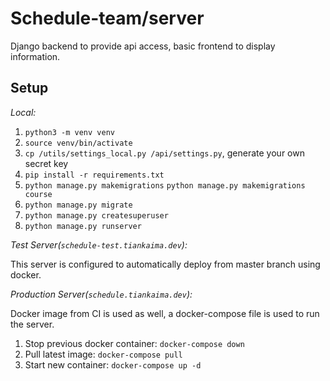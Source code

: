 # Schedule-team/server

Django backend to provide api access, basic frontend to display information.

## Setup

*Local:*

1. `python3 -m venv venv`
2. `source venv/bin/activate`
3. `cp /utils/settings_local.py /api/settings.py`, generate your own secret key
4. `pip install -r requirements.txt`
5. `python manage.py makemigrations` `python manage.py makemigrations course`
6. `python manage.py migrate`
7. `python manage.py createsuperuser`
8. `python manage.py runserver`

*Test Server(`schedule-test.tiankaima.dev`):*

This server is configured to automatically deploy from master branch using docker.

*Production Server(`schedule.tiankaima.dev`):*

Docker image from CI is used as well, a docker-compose file is used to run the server.

1. Stop previous docker container: `docker-compose down`
2. Pull latest image: `docker-compose pull`
3. Start new container: `docker-compose up -d`
